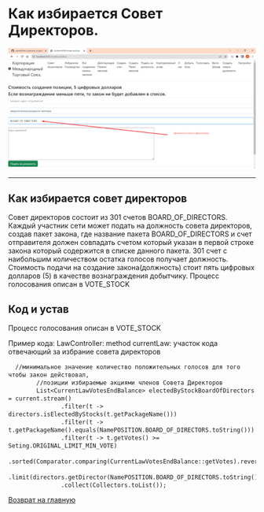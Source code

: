 # Как избирается Совет Директоров.

![Совет директоров](../screenshots/BOARD_OF_DIRECTORS.png)
_____
## Как избирается совет директоров
Совет директоров состоит из 301 счетов BOARD_OF_DIRECTORS. 
Каждый участник сети может подать на должность совета директоров, создав пакет закона, где 
название пакета BOARD_OF_DIRECTORS и счет отправителя должен совпадать счетом который указан 
в первой строке закона который содержится в списке данного пакета. 
301 счет с наибольшим количеством остатка голосов получает должность. 
Стоимость подачи на создание закона(должность) стоит пять цифровых долларов (5) в качестве вознаграждения добытчику.
Процесс голосования описан в VOTE_STOCK

## Код и устав


Процесс голосования описан в VOTE_STOCK 

Пример кода: LawController: method currentLaw: 
участок кода отвечающий за избрание совета директоров 

````
  //минимальное значение количество положительных голосов для того чтобы закон действовал, 
        //позиции избираемые акциями членов Совета Директоров
        List<CurrentLawVotesEndBalance> electedByStockBoardOfDirectors = current.stream()
               .filter(t -> directors.isElectedByStocks(t.getPackageName()))
               .filter(t -> t.getPackageName().equals(NamePOSITION.BOARD_OF_DIRECTORS.toString()))
               .filter(t -> t.getVotes() >= Seting.ORIGINAL_LIMIT_MIN_VOTE)
               .sorted(Comparator.comparing(CurrentLawVotesEndBalance::getVotes).reversed())
               .limit(directors.getDirector(NamePOSITION.BOARD_OF_DIRECTORS.toString()).getCount())
               .collect(Collectors.toList());
````

[Возврат на главную](../readme.md)